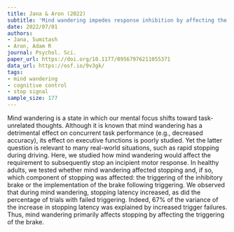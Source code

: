 ```yaml
---
title: Jana & Aron (2022)
subtitle: 'Mind wandering impedes response inhibition by affecting the triggering of the inhibitory process'
date: 2022/07/01
authors:
- Jana, Sumitash
- Aron, Adam R
journal: Psychol. Sci.
paper_url: https://doi.org/10.1177/09567976211055371
data_url: https://osf.io/9v3gk/
tags:
- mind wandering
- cognitive control
- stop signal
sample_size: 177
---
```


Mind wandering is a state in which our mental focus shifts toward task-unrelated thoughts. Although it is known that mind wandering has a detrimental effect on concurrent task performance (e.g., decreased accuracy), its effect on executive functions is poorly studied. Yet the latter question is relevant to many real-world situations, such as rapid stopping during driving. Here, we studied how mind wandering would affect the requirement to subsequently stop an incipient motor response. In healthy adults, we tested whether mind wandering affected stopping and, if so, which component of stopping was affected: the triggering of the inhibitory brake or the implementation of the brake following triggering. We observed that during mind wandering, stopping latency increased, as did the percentage of trials with failed triggering. Indeed, 67% of the variance of the increase in stopping latency was explained by increased trigger failures. Thus, mind wandering primarily affects stopping by affecting the triggering of the brake.
